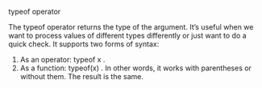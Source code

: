 typeof operator 

The typeof operator returns the type of the argument. It’s useful when we want to process
values of different types differently or just want to do a quick check.
It supports two forms of syntax:
1. As an operator: typeof x .
2. As a function: typeof(x) .
In other words, it works with parentheses or without them. The result is the same.
